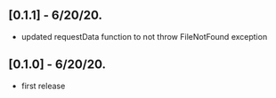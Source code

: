 ## [0.1.1] - 6/20/20.
* updated requestData function to not throw FileNotFound exception
## [0.1.0] - 6/20/20.
* first release

